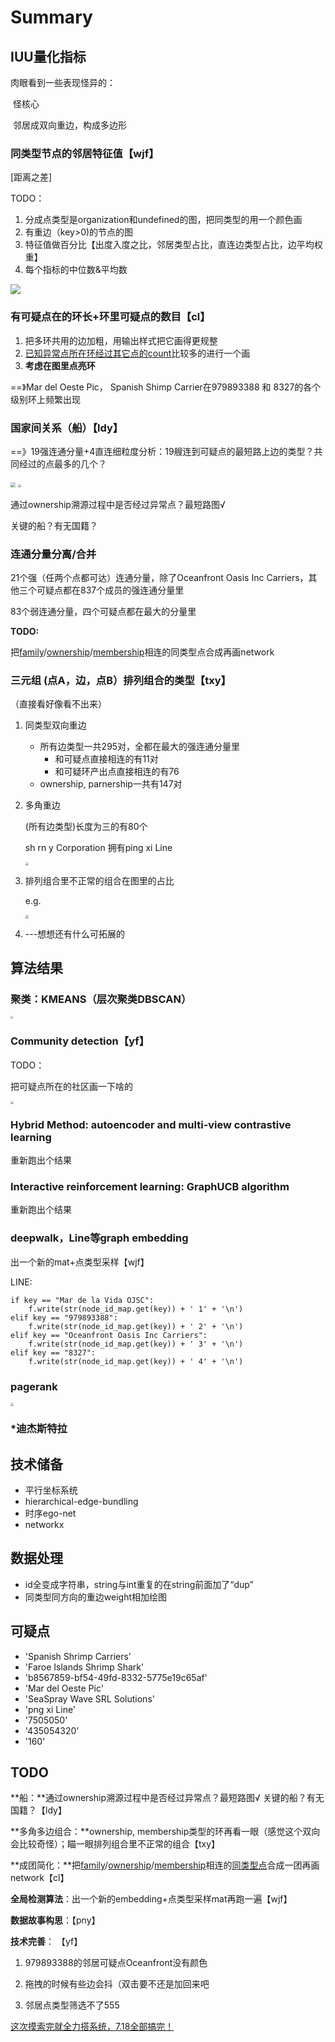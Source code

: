 # Summary

## IUU量化指标

肉眼看到一些表现怪异的：

​	怪核心

​	邻居成双向重边，构成多边形

### **同类型节点的邻居特征值**【wjf】

[距离之差]

TODO：

1. 分成点类型是organization和undefined的图，把同类型的用一个颜色画
2. 有重边（key>0)的节点的图
3. 特征值做百分比【出度入度之比，邻居类型占比，直连边类型占比，边平均权重】
4. 每个指标的中位数&平均数

![](\img\parallel.png)

### **有可疑点在的环长+环里可疑点的数目**【cl】



1. 把多环共用的边加粗，用输出样式把它画得更规整
2. <u>已知异常点所在环经过其它点的count</u>比较多的进行一个画
3. **考虑在图里点亮环**

==》Mar del Oeste Pic， Spanish Shimp Carrier在979893388 和 8327的各个级别环上频繁出现



### 国家间关系（船）【ldy】

==》19强连通分量+4直连细粒度分析：19艘连到可疑点的最短路上边的类型？共同经过的点最多的几个？

<img src="\img\ships.png" style="zoom:50%;" /> 

<img src="\img\country.png" style="zoom:33%;" /> 

通过ownership溯源过程中是否经过异常点？最短路图√

关键的船？有无国籍？



### 连通分量分离/合并

21个强（任两个点都可达）连通分量，除了Oceanfront Oasis Inc Carriers，其他三个可疑点都在837个成员的强连通分量里

83个弱连通分量，四个可疑点都在最大的分量里

**TODO:**

把<u>family</u>/<u>ownership</u>/<u>membership</u>相连的同类型点合成再画network



### 三元组 (点A，边，点B）排列组合的类型【txy】

（直接看好像看不出来）

1. 同类型双向重边

   - 所有边类型一共295对，全都在最大的强连通分量里
     - 和可疑点直接相连的有11对
     - 和可疑环产出点直接相连的有76
   - ownership, parnership一共有147对

2. 多角重边

   (所有边类型)长度为三的有80个

   sh rn y Corporation 拥有ping xi Line

   <img src="\img\新建文件夹\屏幕截图 2023-07-10 225756.jpg" style="zoom:30%;" /> 

3. 排列组合里不正常的组合在图里的占比

   e.g.

   <img src="\img\Q1\97983888\Calvin Salas.png" style="zoom:33%;" /> 

4. ---想想还有什么可拓展的



## 算法结果

### 聚类：KMEANS（层次聚类DBSCAN）

<img src="\img\Kmeans_.png" style="zoom:25%;" /> 

### Community detection【yf】

TODO：

把可疑点所在的社区画一下啥的

<img src="\img\community.png" style="zoom:33%;" /> 

### Hybrid Method: autoencoder and multi-view contrastive learning

重新跑出个结果

### Interactive reinforcement learning: GraphUCB algorithm

重新跑出个结果

### deepwalk，Line等graph embedding

出一个新的mat+点类型采样【wjf】

LINE:

```
if key == "Mar de la Vida OJSC":
    f.write(str(node_id_map.get(key)) + ' 1' + '\n')
elif key == "979893388":
    f.write(str(node_id_map.get(key)) + ' 2' + '\n')
elif key == "Oceanfront Oasis Inc Carriers":
    f.write(str(node_id_map.get(key)) + ' 3' + '\n')
elif key == "8327":
    f.write(str(node_id_map.get(key)) + ' 4' + '\n')
```



### pagerank

<img src="\img\pagerank.jpg" style="zoom:33%;" /> 

### *迪杰斯特拉



## 技术储备

- 平行坐标系统
- hierarchical-edge-bundling
- 时序ego-net
- networkx

## 数据处理

- id全变成字符串，string与int重复的在string前面加了“dup”
- 同类型同方向的重边weight相加绘图



## 可疑点

- 'Spanish Shrimp  Carriers'
- 'Faroe Islands Shrimp Shark'
- 'b8567859-bf54-49fd-8332-5775e19c65af'
- 'Mar del Oeste Pic'
- 'SeaSpray Wave SRL Solutions'
- 'png xi  Line'
- '7505050'
- '435054320'
- '160'



## TODO

**船：**通过ownership溯源过程中是否经过异常点？最短路图√  关键的船？有无国籍？【ldy】

**多角多边组合：**ownership, membership类型的环再看一眼（感觉这个双向会比较奇怪）；瞄一眼排列组合里不正常的组合【txy】

**成团简化：**把<u>family</u>/<u>ownership</u>/<u>membership</u>相连的<u>同类型点</u>合成一团再画network【cl】

**全局检测算法**：出一个新的embedding+点类型采样mat再跑一遍【wjf】

**数据故事构思**：【pny】

**技术完善**： 【yf】

1. 979893388的邻居可疑点Oceanfront没有颜色

2. 拖拽的时候有些边会抖（双击要不还是加回来吧
3. 邻居点类型筛选不了555

<u>这次摸索完就全力搭系统，7.18全部搞完！</u>